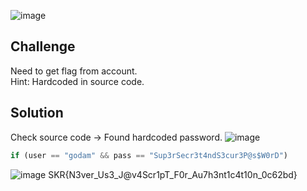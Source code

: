 ![image](https://github.com/user-attachments/assets/205714b1-fd87-4b7a-83a8-98b990dd8891)

## Challenge
Need to get flag from account.  
Hint: Hardcoded in source code.

## Solution
Check source code → Found hardcoded password.
![image](https://github.com/user-attachments/assets/b2b61460-18a7-4f82-91a5-9c1b3e81709d)
```js
if (user == "godam" && pass == "Sup3rSecr3t4ndS3cur3P@s$W0rD")
```
![image](https://github.com/user-attachments/assets/d81bbdec-17be-45b4-b2b5-0aaa17927723)
SKR{N3ver_Us3_J@v4Scr1pT_F0r_Au7h3nt1c4t10n_0c62bd}
